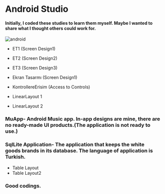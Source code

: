 # Android Studio

#### Initially, I coded these studies to learn them myself. Maybe I wanted to share what I thought others could work for.


![android](https://user-images.githubusercontent.com/59292099/115397765-1fefd880-a1ef-11eb-9006-d47d5389571b.png)



* ET1 (Screen Design1)
* ET2 (Screen Design2)
* ET3 (Screen Design3)

* Ekran Tasarmı (Screen Design1)

* KontrollereErisim (Access to Controls)

* LinearLayout 1
* LinearLayout 2

### MuApp- Android Music app. In-app designs are mine, there are no ready-made UI products.(The application is not ready to use.)

### SqlLite Application- The application that keeps the white goods brands in its database. The language of application is Turkish.

* Table Layout
* Table Layout2 

### Good codings.
